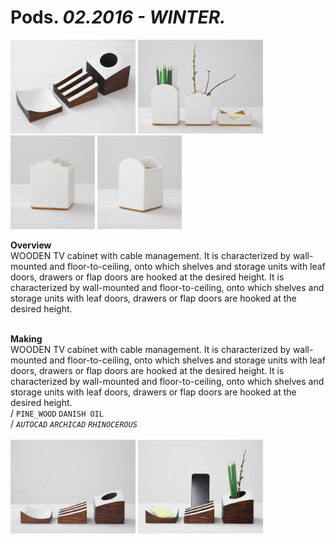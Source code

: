 
# Pods. _02.2016 - WINTER._  
<a href="https://ewwgene.github.io/projects/Pods/000.jpg"><img src="/projects/Pods/000.jpg" height="150"></a> <a href="https://ewwgene.github.io/projects/Pods/img_pods1_01.jpg"><img src="/projects/Pods/img_pods1_01.jpg" height="150"></a> <a href="https://ewwgene.github.io/projects/Pods/img_pods1_02.jpg"><img src="/projects/Pods/img_pods1_02.jpg" height="150"></a> <a href="https://ewwgene.github.io/projects/Pods/img_pods1_03.jpg"><img src="/projects/Pods/img_pods1_03.jpg" height="150"></a>   

**Overview**  
WOODEN TV cabinet with cable management. It is characterized by wall-mounted and floor-to-ceiling, onto which shelves and storage units with leaf doors, drawers or flap doors are hooked at the desired height. It is characterized by wall-mounted and floor-to-ceiling, onto which shelves and storage units with leaf doors, drawers or flap doors are hooked at the desired height.  
<br>
  

**Making**  
WOODEN TV cabinet with cable management. It is characterized by wall-mounted and floor-to-ceiling, onto which shelves and storage units with leaf doors, drawers or flap doors are hooked at the desired height. It is characterized by wall-mounted and floor-to-ceiling, onto which shelves and storage units with leaf doors, drawers or flap doors are hooked at the desired height.  
/
`PINE_WOOD` `DANISH OIL`   
/
_`AUTOCAD`_ _`ARCHICAD`_ _`RHINOCEROUS`_   
<br>
<a href="https://ewwgene.github.io/projects/Pods/Overview/img_pods2_01.jpg"><img src="/projects/Pods/Overview/img_pods2_01.jpg" height="150"></a> <a href="https://ewwgene.github.io/projects/Pods/Overview/img_pods2_02.jpg"><img src="/projects/Pods/Overview/img_pods2_02.jpg" height="150"></a> 
